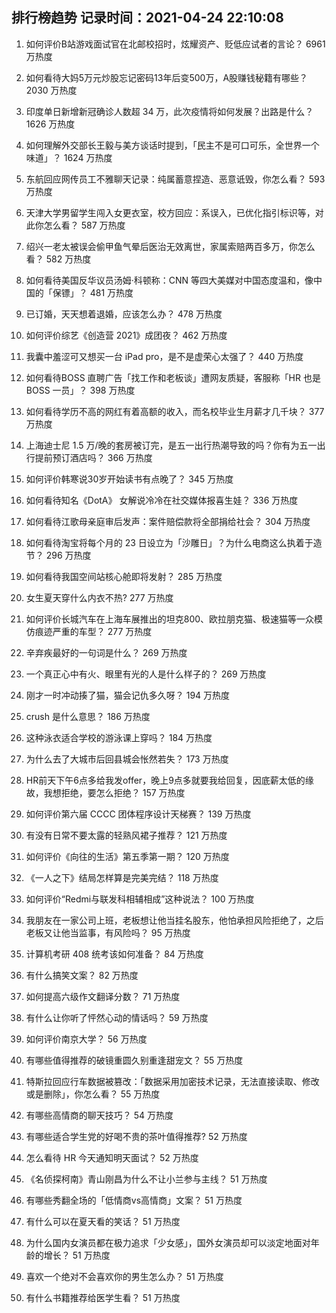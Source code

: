 
## 排行榜趋势 记录时间：2021-04-24 22:10:08
  
  1. 如何评价B站游戏面试官在北邮校招时，炫耀资产、贬低应试者的言论？ 6961 万热度
    
  2. 如何看待大妈5万元炒股忘记密码13年后变500万，A股赚钱秘籍有哪些？ 2030 万热度
    
  3. 印度单日新增新冠确诊人数超 34 万，此次疫情将如何发展？出路是什么？ 1626 万热度
    
  4. 如何理解外交部长王毅与美方谈话时提到，「民主不是可口可乐，全世界一个味道」？ 1624 万热度
    
  5. 东航回应网传员工不雅聊天记录：纯属蓄意捏造、恶意诋毁，你怎么看？ 593 万热度
    
  6. 天津大学男留学生闯入女更衣室，校方回应：系误入，已优化指引标识等，对此你怎么看？ 587 万热度
    
  7. 绍兴一老太被误会偷甲鱼气晕后医治无效离世，家属索赔两百多万，你怎么看？ 582 万热度
    
  8. 如何看待美国反华议员汤姆·科顿称：CNN 等四大美媒对中国态度温和，像中国的「保镖」？ 481 万热度
    
  9. 已订婚，天天想着退婚，应该怎么办？ 478 万热度
    
  10. 如何评价综艺《创造营 2021》成团夜？ 462 万热度
    
  11. 我囊中羞涩可又想买一台 iPad pro，是不是虚荣心太强了？ 440 万热度
    
  12. 如何看待BOSS 直聘广告「找工作和老板谈」遭网友质疑，客服称「HR 也是 BOSS 一员」？ 398 万热度
    
  13. 如何看待学历不高的网红有着高额的收入，而名校毕业生月薪才几千块？ 377 万热度
    
  14. 上海迪士尼 1.5 万/晚的套房被订完，是五一出行热潮导致的吗？你有为五一出行提前预订酒店吗？ 366 万热度
    
  15. 如何评价韩寒说30岁开始读书有点晚了？ 345 万热度
    
  16. 如何看待知名《DotA》 女解说冷冷在社交媒体报喜生娃？ 336 万热度
    
  17. 如何看待江歌母亲庭审后发声：案件赔偿款将全部捐给社会？ 304 万热度
    
  18. 如何看待淘宝将每个月的 23 日设立为「沙雕日」？为什么电商这么执着于造节？ 296 万热度
    
  19. 如何看待我国空间站核心舱即将发射？ 285 万热度
    
  20. 女生夏天穿什么内衣不热? 277 万热度
    
  21. 如何评价长城汽车在上海车展推出的坦克800、欧拉朋克猫、极速猫等一众模仿痕迹严重的车型？ 277 万热度
    
  22. 辛弃疾最好的一句词是什么？ 269 万热度
    
  23. 一个真正心中有火、眼里有光的人是什么样子的？ 269 万热度
    
  24. 刚才一时冲动揍了猫，猫会记仇多久呀？ 194 万热度
    
  25. crush 是什么意思？ 186 万热度
    
  26. 这种泳衣适合学校的游泳课上穿吗？ 184 万热度
    
  27. 为什么去了大城市后回县城会怅然若失？ 173 万热度
    
  28. HR前天下午6点多给我发offer，晚上9点多就要我给回复，因底薪太低的缘故，我想拒绝，要怎么拒绝？ 157 万热度
    
  29. 如何评价第六届 CCCC 团体程序设计天梯赛？ 139 万热度
    
  30. 有没有日常不要太露的轻熟风裙子推荐？ 121 万热度
    
  31. 如何评价《向往的生活》第五季第一期？ 120 万热度
    
  32. 《一人之下》结局怎样算是完美完结？ 118 万热度
    
  33. 如何评价“Redmi与联发科相辅相成”这种说法？ 100 万热度
    
  34. 我朋友在一家公司上班，老板想让他当挂名股东，他怕承担风险拒绝了，之后老板又让他当监事，有风险吗？ 95 万热度
    
  35. 计算机考研 408 统考该如何准备？ 84 万热度
    
  36. 有什么搞笑文案？ 82 万热度
    
  37. 如何提高六级作文翻译分数？ 71 万热度
    
  38. 有什么让你听了怦然心动的情话吗？ 59 万热度
    
  39. 如何评价南京大学？ 56 万热度
    
  40. 有哪些值得推荐的破镜重圆久别重逢甜宠文？ 55 万热度
    
  41. 特斯拉回应行车数据被篡改：「数据采用加密技术记录，无法直接读取、修改或是删除」，你怎么看？ 55 万热度
    
  42. 有哪些高情商的聊天技巧？ 54 万热度
    
  43. 有哪些适合学生党的好喝不贵的茶叶值得推荐? 52 万热度
    
  44. 怎么看待 HR 今天通知明天面试？ 52 万热度
    
  45. 《名侦探柯南》青山刚昌为什么不让小兰参与主线？ 51 万热度
    
  46. 有哪些秀翻全场的「低情商vs高情商」文案？ 51 万热度
    
  47. 有什么可以在夏天看的笑话？ 51 万热度
    
  48. 为什么国内女演员都在极力追求「少女感」，国外女演员却可以淡定地面对年龄的增长？ 51 万热度
    
  49. 喜欢一个绝对不会喜欢你的男生怎么办？ 51 万热度
    
  50. 有什么书籍推荐给医学生看？ 51 万热度
    